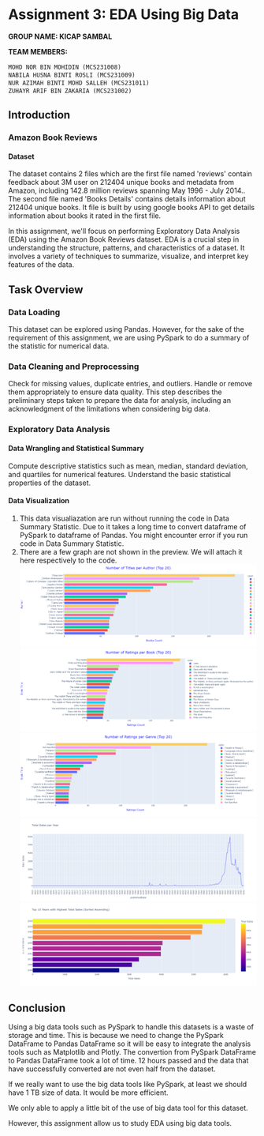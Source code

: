 # Assignment 3: EDA Using Big Data

**GROUP NAME: KICAP SAMBAL**

**TEAM MEMBERS:**
```
MOHD NOR BIN MOHIDIN (MCS231008)
NABILA HUSNA BINTI ROSLI (MCS231009)
NUR AZIMAH BINTI MOHD SALLEH (MCS231011)
ZUHAYR ARIF BIN ZAKARIA (MCS231002)
```

## Introduction

### **Amazon Book Reviews**

#### **Dataset**
The dataset contains 2 files which are the first file named 'reviews' contain feedback about 3M user on 212404 unique books  and metadata from Amazon, including 142.8 million reviews spanning May 1996 - July 2014..
The second file named 'Books Details' contains details information about 212404 unique books. It file is built by using google books API to get details information about books it rated in the first file.

In this assignment, we'll focus on performing Exploratory Data Analysis (EDA) using the Amazon Book Reviews dataset. EDA is a crucial step in understanding the structure, patterns, and characteristics of a dataset. It involves a variety of techniques to summarize, visualize, and interpret key features of the data.

## Task Overview

### Data Loading
This dataset can be explored using Pandas. However, for the sake of the requirement of this assignment, we are using PySpark to do a summary of the statistic for numerical data.

### Data Cleaning and Preprocessing
Check for missing values, duplicate entries, and outliers. Handle or remove them appropriately to ensure data quality. This step describes the preliminary steps taken to prepare the data for analysis, including an acknowledgment of the limitations when considering big data.

### Exploratory Data Analysis
#### Data Wrangling and Statistical Summary
Compute descriptive statistics such as mean, median, standard deviation, and quartiles for numerical features. Understand the basic statistical properties of the dataset.

#### Data Visualization
1. This data visualiazation are run without running the code in Data Summary Statistic. Due to it takes a long time to convert dataframe of PySpark to dataframe of Pandas. You might encounter error if you run code in Data Summary Statistic.
2. There are a few graph are not shown in the preview. We will attach it here respectively to the code.
![Alt Text](fig1.png)
![Alt Text](fig2.png)
![Alt Text](fig3.png)
![Alt Text](fig4.png)
![Alt Text](fig5.png)

## Conclusion
Using a big data tools such as PySpark to handle this datasets is a waste of storage and time. This is because we need to change the PySpark DataFrame to Pandas DataFrame so it will be easy to integrate the analysis tools such as Matplotlib and Plotly. The convertion from PySpark DataFrame to Pandas DataFrame took a lot of time. 12 hours passed and the data that have successfully converted are not even half from the dataset.

If we really want to use the big data tools like PySpark, at least we should have 1 TB size of data. It would be more efficient.

We only able to apply a little bit of the use of big data tool for this dataset.


However, this assignment allow us to study EDA using big data tools.
